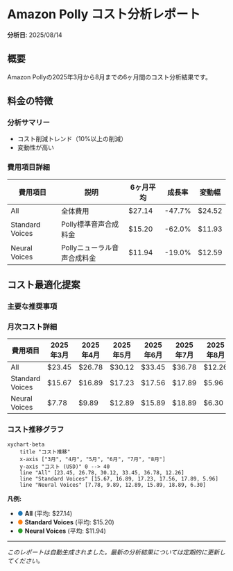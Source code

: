 # Amazon Polly コスト分析レポート

**分析日**: 2025/08/14

## 概要

Amazon Pollyの2025年3月から8月までの6ヶ月間のコスト分析結果です。

## 料金の特徴

### 分析サマリー
- コスト削減トレンド（10%以上の削減）
- 変動性が高い

### 費用項目詳細

| 費用項目 | 説明 | 6ヶ月平均 | 成長率 | 変動幅 |
|---------|------|----------|--------|--------|
| All | 全体費用 | $27.14 | -47.7% | $24.52 |
| Standard Voices | Polly標準音声合成料金 | $15.20 | -62.0% | $11.93 |
| Neural Voices | Pollyニューラル音声合成料金 | $11.94 | -19.0% | $12.59 |

## コスト最適化提案

### 主要な推奨事項

### 月次コスト詳細

| 費用項目 | 2025年3月 | 2025年4月 | 2025年5月 | 2025年6月 | 2025年7月 | 2025年8月 |
|---------|---------|---------|---------|---------|---------|---------|
| All | $23.45 | $26.78 | $30.12 | $33.45 | $36.78 | $12.26 |
| Standard Voices | $15.67 | $16.89 | $17.23 | $17.56 | $17.89 | $5.96 |
| Neural Voices | $7.78 | $9.89 | $12.89 | $15.89 | $18.89 | $6.30 |

### コスト推移グラフ

```mermaid
xychart-beta
    title "コスト推移"
    x-axis ["3月", "4月", "5月", "6月", "7月", "8月"]
    y-axis "コスト (USD)" 0 --> 40
    line "All" [23.45, 26.78, 30.12, 33.45, 36.78, 12.26]
    line "Standard Voices" [15.67, 16.89, 17.23, 17.56, 17.89, 5.96]
    line "Neural Voices" [7.78, 9.89, 12.89, 15.89, 18.89, 6.30]
```

**凡例:**
- <span style="color:#1f77b4">●</span> **All** (平均: $27.14)
- <span style="color:#ff7f0e">●</span> **Standard Voices** (平均: $15.20)
- <span style="color:#2ca02c">●</span> **Neural Voices** (平均: $11.94)

---
*このレポートは自動生成されました。最新の分析結果については定期的に更新してください。*
